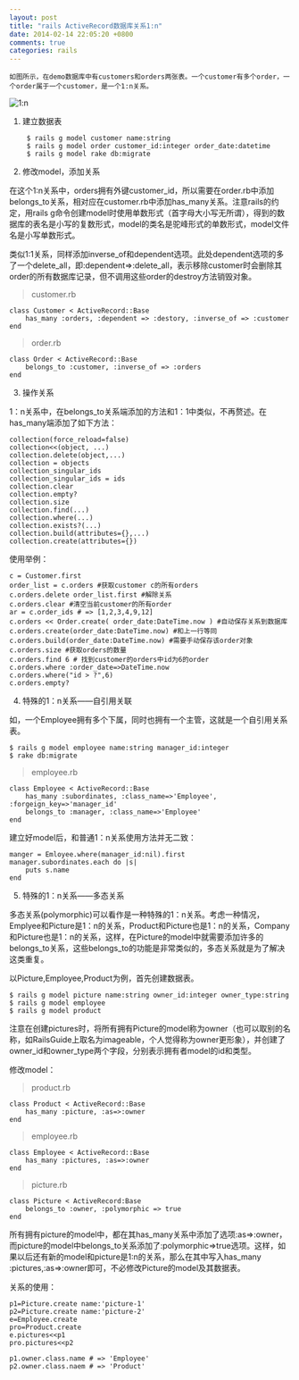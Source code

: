 ```yaml
---
layout: post
title: "rails ActiveRecord数据库关系1:n"
date: 2014-02-14 22:05:20 +0800
comments: true
categories: rails
---
```


    如图所示，在demo数据库中有customers和orders两张表。一个customer有多个order，一个order属于一个customer，是一个1:n关系。
![1:n](http://b.hiphotos.bdimg.com/album/s%3D550%3Bq%3D90%3Bc%3Dxiangce%2C100%2C100/sign=12b2395769600c33f479decd2a772032/f7246b600c3387449229d53f530fd9f9d62aa081.jpg?referer=20537dc4d2a20cf41f87caef009f&x=.jpg)

1. 建立数据表

		$ rails g model customer name:string
		$ rails g model order customer_id:integer order_date:datetime
		$ rails g model rake db:migrate

2. 修改model，添加关系

在这个1:n关系中，orders拥有外键customer_id，所以需要在order.rb中添加belongs_to关系，相对应在customer.rb中添加has_many关系。注意rails的约定，用rails g命令创建model时使用单数形式（首字母大小写无所谓），得到的数据库的表名是小写的复数形式，model的类名是驼峰形式的单数形式，model文件名是小写单数形式。

类似1:1关系，同样添加inverse_of和dependent选项。此处dependent选项的多了一个delete_all，即:dependent=>:delete_all，表示移除customer时会删除其order的所有数据库记录，但不调用这些order的destroy方法销毁对象。

> customer.rb

	class Customer < ActiveRecord::Base
		has_many :orders, :dependent => :destory, :inverse_of => :customer
	end
	
> order.rb

	class Order < ActiveRecord::Base
		belongs_to :customer, :inverse_of => :orders
	end

3. 操作关系

1：n关系中，在belongs_to关系端添加的方法和1：1中类似，不再赘述。在has_many端添加了如下方法：

	collection(force_reload=false)
	collection<<(object, ...)
	collection.delete(object,...)
	collection = objects
	collection_singular_ids
	collection_singular_ids = ids
	collection.clear
	collection.empty?
	collection.size
	collection.find(...)
	collection.where(...)
	collection.exists?(...)
	collection.build(attributes={},...)
	collection.create(attributes={})

使用举例：

	c = Customer.first
	order_list = c.orders #获取customer c的所有orders
	c.orders.delete order_list.first #解除关系
	c.orders.clear #清空当前customer的所有order
	ar = c.order_ids # => [1,2,3,4,9,12]
	c.orders << Order.create( order_date:DateTime.now ) #自动保存关系到数据库
	c.orders.create(order_date:DateTime.now) #和上一行等同
	c.orders.build(order_date:DateTime.now) #需要手动保存该order对象
	c.orders.size #获取orders的数量
	c.orders.find 6 # 找到customer的orders中id为6的order
	c.orders.where :order_date=>DateTime.now
	c.orders.where("id > ?",6)
	c.orders.empty?

4. 特殊的1：n关系——自引用关联

如，一个Employee拥有多个下属，同时也拥有一个主管，这就是一个自引用关系表。

	$ rails g model employee name:string manager_id:integer
	$ rake db:migrate

> employee.rb

	class Employee < ActiveRecord::Base
		has_many :subordinates, :class_name=>'Employee', :forgeign_key=>'manager_id'
		belongs_to :manager, :class_name=>'Employee'
	end

建立好model后，和普通1：n关系使用方法并无二致：

	manger = Emloyee.where(manager_id:nil).first
	manager.subordinates.each do |s|
		puts s.name
	end

5. 特殊的1：n关系——多态关系

多态关系(polymorphic)可以看作是一种特殊的1：n关系。考虑一种情况，Emplyee和Picture是1：n的关系，Product和Picture也是1：n的关系，Company和Picture也是1：n的关系，这样，在Picture的model中就需要添加许多的belongs_to关系，这些belongs_to的功能是非常类似的，多态关系就是为了解决这类重复。

以Picture,Employee,Product为例，首先创建数据表。

	$ rails g model picture name:string owner_id:integer owner_type:string
	$ rails g model employee
	$ rails g model product

注意在创建pictures时，将所有拥有Picture的model称为owner（也可以取别的名称，如RailsGuide上取名为imageable，个人觉得称为owner更形象），并创建了owner_id和owner_type两个字段，分别表示拥有者model的id和类型。

修改model：

> product.rb

	class Product < ActiveRecord::Base
		has_many :picture, :as=>:owner
	end

> employee.rb

	class Employee < ActiveRecord::Base
		has_many :pictures, :as=>:owner
	end
	
> picture.rb

	class Picture < ActiveRecord:Base
		belongs_to :owner, :polymorphic => true
	end

所有拥有picture的model中，都在其has_many关系中添加了选项:as=>:owner，而picture的model中belongs_to关系添加了:polymorphic=>true选项。这样，如果以后还有新的model和picture是1:n的关系，那么在其中写入has_many :pictures,:as=>:owner即可，不必修改Picture的model及其数据表。

关系的使用：

	p1=Picture.create name:'picture-1'
	p2=Picture.create name:'picture-2'
	e=Employee.create
	pro=Product.create
	e.pictures<<p1
	pro.pictures<<p2
	
	p1.owner.class.name # => 'Employee'
	p2.owner.class.naem # => 'Product'